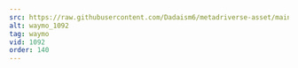 ```yaml
---
src: https://raw.githubusercontent.com/Dadaism6/metadriverse-asset/main/script-waymo-output-newcompressed/waymo_1092.mp4
alt: waymo_1092
tag: waymo
vid: 1092
order: 140
---
```

